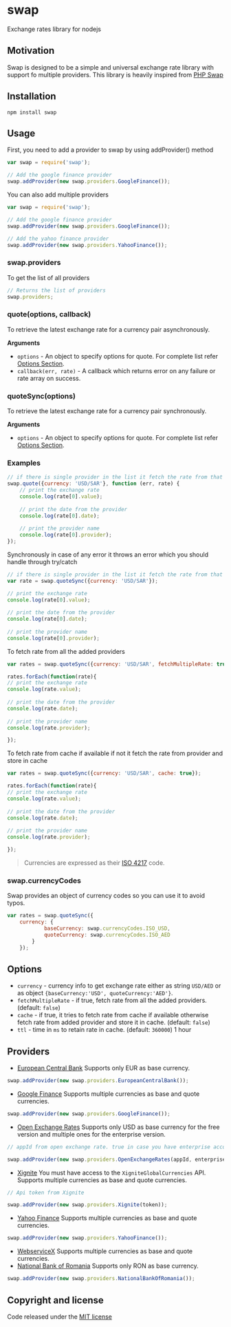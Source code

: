 # swap
Exchange rates library for nodejs

## Motivation
Swap is designed to be a simple and universal exchange rate library with support fo multiple providers. This library is heavily inspired from [PHP Swap](https://github.com/florianv/swap)

## Installation

```bashp
npm install swap
```
## Usage

First, you need to add a provider to swap by using addProvider() method

```js
var swap = require('swap');

// Add the google finance provider 
swap.addProvider(new swap.providers.GoogleFinance());
```

You can also add multiple providers

```js
var swap = require('swap');

// Add the google finance provider 
swap.addProvider(new swap.providers.GoogleFinance());

// Add the yahoo finance provider 
swap.addProvider(new swap.providers.YahooFinance());
```

### swap.providers

To get the list of all providers

```js
// Returns the list of providers
swap.providers;
```

### quote(options, callback)

To retrieve the latest exchange rate for a currency pair asynchronously.

__Arguments__

* `options` - An object to specify options for quote. For complete list refer [Options Section](#options).
* `callback(err, rate)` - A callback which returns error on any failure or rate array on success.

### quoteSync(options)

To retrieve the latest exchange rate for a currency pair synchronously.

__Arguments__

* `options` - An object to specify options for quote. For complete list refer [Options Section](#options).

### Examples

```js
// if there is single provider in the list it fetch the rate from that provider but if there are multiple provider in the list it fetch the rate from first available one.
swap.quote({currency: 'USD/SAR'}, function (err, rate) {
    // print the exchange rate
    console.log(rate[0].value);
    
    // print the date from the provider
    console.log(rate[0].date);
    
    // print the provider name
    console.log(rate[0].provider);
});
```

Synchronously in case of any error it throws an error which you should handle through try/catch

```js
// if there is single provider in the list it fetch the rate from that provider but if there are multiple provider in the list it fetch the rate from first available one.
var rate = swap.quoteSync({currency: 'USD/SAR'});

// print the exchange rate
console.log(rate[0].value);
    
// print the date from the provider
console.log(rate[0].date);
    
// print the provider name
console.log(rate[0].provider);
```

To fetch rate from all the added providers

```js
var rates = swap.quoteSync({currency: 'USD/SAR', fetchMultipleRate: true});

rates.forEach(function(rate){
// print the exchange rate
console.log(rate.value);
    
// print the date from the provider
console.log(rate.date);
    
// print the provider name
console.log(rate.provider);

});
```

To fetch rate from cache if available if not it fetch the rate from provider and store in cache

```js
var rates = swap.quoteSync({currency: 'USD/SAR', cache: true});

rates.forEach(function(rate){
// print the exchange rate
console.log(rate.value);
    
// print the date from the provider
console.log(rate.date);
    
// print the provider name
console.log(rate.provider);

});
```

> Currencies are expressed as their [ISO 4217](http://en.wikipedia.org/wiki/ISO_4217) code.

### swap.currencyCodes

Swap provides an object of currency codes so you can use it to avoid typos.

```js
var rates = swap.quoteSync({
    currency: {
            baseCurrency: swap.currencyCodes.ISO_USD, 
            quoteCurrency: swap.currencyCodes.ISO_AED
        }
    });
```

## Options

- `currency` - currency info to get exchange rate either as string `USD/AED` or as object `{baseCurrency:'USD', quoteCurrency:'AED'}`.
- `fetchMultipleRate` - if true, fetch rate from all the added providers. (default: `false`)
- `cache` - if true, it tries to fetch rate from cache if available otherwise fetch rate from added provider and store it in cache. (default: `false`)
- `ttl` - time in `ms` to retain rate in cache. (default: `360000`) 1 hour

## Providers

- [European Central Bank](http://www.ecb.europa.eu/home/html/index.en.html)
Supports only EUR as base currency.
```js
swap.addProvider(new swap.providers.EuropeanCentralBank());
```
- [Google Finance](http://www.google.com/finance)
Supports multiple currencies as base and quote currencies.
```js
swap.addProvider(new swap.providers.GoogleFinance());
```
- [Open Exchange Rates](https://openexchangerates.org)
Supports only USD as base currency for the free version and multiple ones for the enterprise version.
```js
// appId from open exchange rate. true in case you have enterprise account (default `false`)

swap.addProvider(new swap.providers.OpenExchangeRates(appId, enterprise));
```
- [Xignite](https://www.xignite.com)
You must have access to the `XigniteGlobalCurrencies` API.
Supports multiple currencies as base and quote currencies.
```js
// Api token from Xignite

swap.addProvider(new swap.providers.Xignite(token));
```
- [Yahoo Finance](https://finance.yahoo.com/)
Supports multiple currencies as base and quote currencies.
```js
swap.addProvider(new swap.providers.YahooFinance());
```
- [WebserviceX](http://www.webservicex.net/ws/default.aspx)
Supports multiple currencies as base and quote currencies.
- [National Bank of Romania](http://www.bnr.ro)
Supports only RON as base currency.
```js
swap.addProvider(new swap.providers.NationalBankOfRomania());
```

## Copyright and license

Code released under the [MIT license](https://github.com/tajawal/swap/blob/master/LICENSE)
